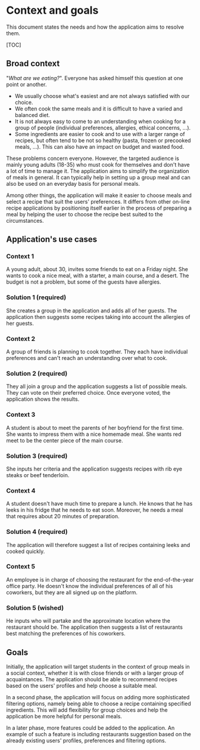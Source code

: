 # Context and goals

This document states the needs and how the application aims to resolve them.

[TOC]

## Broad context

"*What are we eating?*". Everyone has asked himself this question at one point or another. 

- We usually choose what's easiest and are not always satisfied with our choice.
- We often cook the same meals and it is difficult to have a varied and balanced diet.
- It is not always easy to come to an understanding when cooking for a group of people (individual preferences, allergies, ethical concerns, ...).
- Some ingredients are easier to cook and to use with a larger range of recipes, but often tend to be not so healthy (pasta, frozen or precooked meals, ...). This can also have an impact on budget and wasted food.

These problems concern everyone. However, the targeted audience is mainly young adults (18-35) who must cook for themselves and don't have a lot of time to manage it. The application aims to simplify the organization of meals in general. It can typically help in setting up a group meal and can also be used on an everyday basis for personal meals.

Among other things, the application will make it easier to choose meals and select a recipe that suit the users' preferences. It differs from other on-line recipe applications by positioning itself earlier in the process of preparing a meal by helping the user to choose the recipe best suited to the circumstances.

## Application's use cases

### Context 1

A young adult, about 30, invites some friends to eat on a Friday night. She wants to cook a nice meal, with a starter, a main course, and a desert. The budget is not a problem, but some of the guests have allergies.

### Solution 1 (required)

She creates a group in the application and adds all of her guests. The application then suggests some recipes taking into account the allergies of her guests.

### Context 2

A group of friends is planning to cook together. They each have individual preferences and can't reach an understanding over what to cook.

### Solution 2 (required)

They all join a group and the application suggests a list of possible meals. They can vote on their preferred choice. Once everyone voted, the application shows the results.

### Context 3

A student is about to meet the parents of her boyfriend for the first time. She wants to impress them with a nice homemade meal. She wants red meet to be the center piece of the main course.

### Solution 3 (required)

She inputs her criteria and the application suggests recipes with rib eye steaks or beef tenderloin.

### Context 4

A student doesn't have much time to prepare a lunch. He knows that he has leeks in his fridge that he needs to eat soon. Moreover, he needs a meal that requires about 20 minutes of preparation.

### Solution 4 (required)

The application will therefore suggest a list of recipes containing leeks and cooked quickly.

### Context 5

An employee is in charge of choosing the restaurant for the end-of-the-year office party. He doesn't know the individual preferences of all of his coworkers, but they are all signed up on the platform.

### Solution 5 (wished)

He inputs who will partake and the approximate location where the restaurant should be. The application then suggests a list of restaurants best matching the preferences of his coworkers.

## Goals

Initially, the application will target students in the context of group meals in a social context, whether it is with close friends or with a larger group of acquaintances. The application should be able to recommend recipes based on the users' profiles and help choose a suitable meal.

In a second phase, the application will focus on adding more sophisticated filtering options, namely being able to choose a recipe containing specified ingredients. This will add flexibility for group choices and help the application be more helpful for personal meals.

In a later phase, more features could be added to the application. An example of such a feature is including restaurants suggestion based on the already existing users' profiles, preferences and filtering options.
